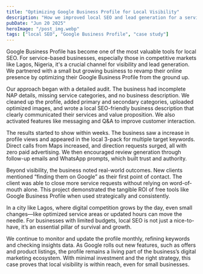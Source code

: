 ```yaml
---
title: "Optimizing Google Business Profile for Local Visibility"
description: "How we improved local SEO and lead generation for a service business in Lagos using Google Business Profile optimization strategies."
pubDate: "Jun 20 2025"
heroImage: "/post_img.webp"
tags: ["local SEO", "Google Business Profile", "case study"]
---
```


Google Business Profile has become one of the most valuable tools for local SEO. For service-based businesses, especially those in competitive markets like Lagos, Nigeria, it's a crucial channel for visibility and lead generation. We partnered with a small but growing business to revamp their online presence by optimizing their Google Business Profile from the ground up.

Our approach began with a detailed audit. The business had incomplete NAP details, missing service categories, and no business description. We cleaned up the profile, added primary and secondary categories, uploaded optimized images, and wrote a local SEO-friendly business description that clearly communicated their services and value proposition. We also activated features like messaging and Q&A to improve customer interaction.

The results started to show within weeks. The business saw a increase in profile views and appeared in the local 3-pack for multiple target keywords. Direct calls from Maps increased, and direction requests surged, all with zero paid advertising. We then encouraged review generation through follow-up emails and WhatsApp prompts, which built trust and authority.

Beyond visibility, the business noted real-world outcomes. New clients mentioned “finding them on Google” as their first point of contact. The client was able to close more service requests without relying on word-of-mouth alone. This project demonstrated the tangible ROI of free tools like Google Business Profile when used strategically and consistently.

In a city like Lagos, where digital competition grows by the day, even small changes—like optimized service areas or updated hours can move the needle. For businesses with limited budgets, local SEO is not just a nice-to-have, it’s an essential pillar of survival and growth.

We continue to monitor and update the profile monthly, refining keywords and checking insights data. As Google rolls out new features, such as offers and product listings, the profile remains a living part of the business’s digital marketing ecosystem. With minimal investment and the right strategy, this case proves that local visibility is within reach, even for small businesses.

